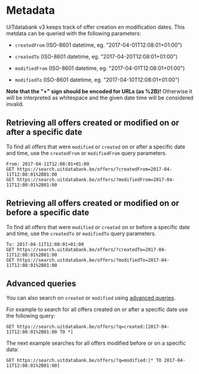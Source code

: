 # Metadata

UiTdatabank v3 keeps track of offer creation en modification dates. This metdata can be queried with the following parameters:

* `createdFrom` \(ISO-8601 datetime, eg. "2017-04-01T12:08:01+01:00"\)
* `createdTo` \(ISO-8601 datetime, eg. "2017-04-20T12:08:01+01:00"\)

* `modifiedFrom` \(ISO-8601 datetime, eg. "2017-04-01T12:08:01+01:00"\)

* `modifiedTo` \(ISO-8601 datetime, eg. "2017-04-10T12:08:01+01:00"\)

**Note that the "+" sign should be encoded for URLs \(as %2B\)!** Otherwise it will be interpreted as whitespace and the given date time will be considered invalid.

## Retrieving all offers created or modified on or after a specific date

To find all offers that were `modified` or `created` on or after a specific date and time, use the `createdFrom` or `modifiedFrom` query parameters.

```
From: 2017-04-11T12:08:01+01:00
GET https://search.uitdatabank.be/offers/?createdFrom=2017-04-11T12:08:01%2B01:00
GET https://search.uitdatabank.be/offers/?modifiedFrom=2017-04-11T12:08:01%2B01:00
```

## Retrieving all offers created or modified on or before a specific date

To find all offers that were `modified` or `created` on or before a specific date and time, use the `createdTo` or `modifiedTo` query parameters.

```
To: 2017-04-11T12:08:01+01:00
GET https://search.uitdatabank.be/offers/?createdTo=2017-04-11T12:08:01%2B01:00
GET https://search.uitdatabank.be/offers/?modifiedTo=2017-04-11T12:08:01%2B01:00
```

## Advanced queries

You can also search on `created` or `modified` using [advanced queries](/advanced-queries.md).

For example to search for all offers created on or after a specific date use the following query:

```
GET https://search.uitdatabank.be/offers/?q=created:[2017-04-11T12:08:01%2B01:00 TO *]
```

The next example searches for all offers modified before or on a specific data:

```
GET https://search.uitdatabank.be/offers/?q=modified:[* TO 2017-04-11T12:08:01%2B01:00]
```



